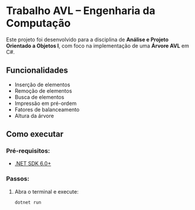 # Trabalho AVL – Engenharia da Computação

Este projeto foi desenvolvido para a disciplina de **Análise e Projeto Orientado a Objetos I**, com foco na implementação de uma **Árvore AVL** em C#.

## Funcionalidades
- Inserção de elementos
- Remoção de elementos
- Busca de elementos
- Impressão em pré-ordem
- Fatores de balanceamento
- Altura da árvore

## Como executar

### Pré-requisitos:
- [.NET SDK 6.0+](https://dotnet.microsoft.com/en-us/download)

### Passos:
1. Abra o terminal e execute:
   ```bash
   dotnet run
